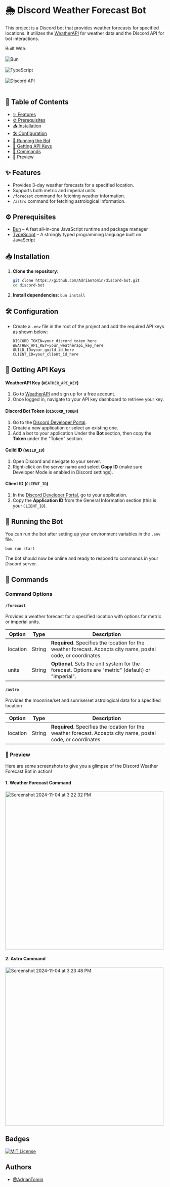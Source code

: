 # 🌦️ Discord Weather Forecast Bot

This project is a Discord bot that provides weather forecasts for specified locations. It utilizes the [WeatherAPI](https://www.weatherapi.com/) for weather data and the Discord API for bot interactions.

Built With: 
<br>
<br>
![Bun](https://img.shields.io/badge/Bun-000000?style=for-the-badge&logo=bun&logoColor=white)
<br>
<br>
![TypeScript](https://img.shields.io/badge/TypeScript-3178C6?style=for-the-badge&logo=typescript&logoColor=white)
<br>
<br>
![Discord API](https://img.shields.io/badge/Discord%20API-5865F2?style=for-the-badge&logo=discord&logoColor=white)
<br>
<br>
## 📖 Table of Contents
- [✨ Features](#-features)
- [⚙️ Prerequisites](#️-prerequisites)
- [📥 Installation](#-installation)
- [🛠️ Configuration](#️-configuration)
- [🚀 Running the Bot](#-running-the-bot)
- [🔑 Getting API Keys](#-getting-api-keys)
- [💬 Commands](#-commands)
- [📸 Preview](#-preview)

## ✨ Features
- Provides 3-day weather forecasts for a specified location.
- Supports both metric and imperial units.
- `/forecast` command for fetching weather information.
- `/astro` command for fetching astrological information.

## ⚙️ Prerequisites
- [Bun](https://bun.sh/) – A fast all-in-one JavaScript runtime and package manager
- [TypeScript](https://www.typescriptlang.org/) – A strongly typed programming language built on JavaScript

## 📥 Installation
1. **Clone the repository**:
   ```bash
   git clone https://github.com/AdrianTomin/discord-bot.git
   cd discord-bot
2. **Install dependencies**:
   ```bun install```
   
## 🛠️ Configuration
- Create a ```.env``` file in the root of the project and add the required API keys as shown below:
  ```
  DISCORD_TOKEN=your_discord_token_here
  WEATHER_API_KEY=your_weatherapi_key_here
  GUILD_ID=your_guild_id_here
  CLIENT_ID=your_client_id_here
  ```
## 🔑 Getting API Keys
#### WeatherAPI Key (`WEATHER_API_KEY`)

1. Go to [WeatherAPI](https://www.weatherapi.com/) and sign up for a free account.
2. Once logged in, navigate to your API key dashboard to retrieve your key.

#### Discord Bot Token (`DISCORD_TOKEN`)

1. Go to the [Discord Developer Portal](https://discord.com/developers/applications).
2. Create a new application or select an existing one.
3. Add a bot to your application Under the **Bot** section, then copy the **Token** under the "Token" section.

#### Guild ID (`GUILD_ID`)

1. Open Discord and navigate to your server.
2. Right-click on the server name and select **Copy ID** (make sure Developer Mode is enabled in Discord settings).

#### Client ID (`CLIENT_ID`)

1. In the [Discord Developer Portal](https://discord.com/developers/applications), go to your application.
2. Copy the **Application ID** from the General Information section (this is your `CLIENT_ID`).

## 🚀 Running the Bot
You can run the bot after setting up your environment variables in the ```.env``` file.
```bash 
bun run start
```
The bot should now be online and ready to respond to commands in your Discord server.

## 💬 Commands
### Command Options
#### `/forecast`
Provides a weather forecast for a specified location with options for metric or imperial units.

| Option    | Type   | Description                                                                                                           |
|-----------|--------|-----------------------------------------------------------------------------------------------------------------------|
| location  | String | **Required**. Specifies the location for the weather forecast. Accepts city name, postal code, or coordinates.        |
| units     | String | **Optional**. Sets the unit system for the forecast. Options are "metric" (default) or "imperial".                    |

#### `/astro`
Provides the moonrise/set and sunrise/set astrological data for a specified location

| Option    | Type   | Description                                                                                                           |
|-----------|--------|-----------------------------------------------------------------------------------------------------------------------|
| location  | String | **Required**. Specifies the location for the weather forecast. Accepts city name, postal code, or coordinates.        |


### 📸 Preview

Here are some screenshots to give you a glimpse of the Discord Weather Forecast Bot in action!

#### 1. Weather Forecast Command
<img width="500" alt="Screenshot 2024-11-04 at 3 22 32 PM" src="https://github.com/user-attachments/assets/2b9ee67c-4de6-4250-b64f-3969b05b7b31">

#### 2. Astro Command
<img width="500" alt="Screenshot 2024-11-04 at 3 23 48 PM" src="https://github.com/user-attachments/assets/14a2e64d-7fd6-469e-b47f-8f727d7a497f">

## Badges
[![MIT License](https://img.shields.io/badge/License-MIT-green.svg)](https://choosealicense.com/licenses/mit/)

## Authors
- [@AdrianTomin](https://www.github.com/AdrianTomin)
